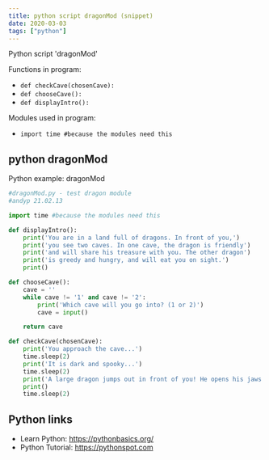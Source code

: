 ```yaml
---
title: python script dragonMod (snippet)
date: 2020-03-03
tags: ["python"]
---
```

Python script 'dragonMod'

Functions in program: 
* `def checkCave(chosenCave):`
* `def chooseCave():`
* `def displayIntro():`

Modules used in program: 
* `import time #because the modules need this`

## python dragonMod

Python example: dragonMod

```python
#dragonMod.py - test dragon module
#andyp 21.02.13

import time #because the modules need this

def displayIntro():
    print('You are in a land full of dragons. In front of you,')
    print('you see two caves. In one cave, the dragon is friendly')
    print('and will share his treasure with you. The other dragon')
    print('is greedy and hungry, and will eat you on sight.')
    print()

def chooseCave():
    cave = ''
    while cave != '1' and cave != '2':
        print('Which cave will you go into? (1 or 2)')
        cave = input()

    return cave

def checkCave(chosenCave):
    print('You approach the cave...')
    time.sleep(2)
    print('It is dark and spooky...')
    time.sleep(2)
    print('A large dragon jumps out in front of you! He opens his jaws and...')
    print()
    time.sleep(2)

```

## Python links

- Learn Python: https://pythonbasics.org/
- Python Tutorial: https://pythonspot.com
